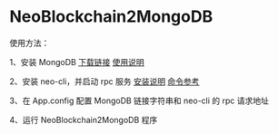 # NeoBlockchain2MongoDB

使用方法：

1、安装 MongoDB [下载链接](https://www.mongodb.com/download-center#community) [使用说明](https://docs.mongodb.com/manual/tutorial/install-mongodb-on-windows/)

2、安装 neo-cli，并启动 rpc 服务 [安装说明](http://docs.neo.org/zh-cn/node/setup.html)  [命令参考](http://docs.neo.org/zh-cn/node/cli.html)

3、在 App.config 配置 MongoDB 链接字符串和 neo-cli 的 rpc 请求地址

4、运行 NeoBlockchain2MongoDB 程序
